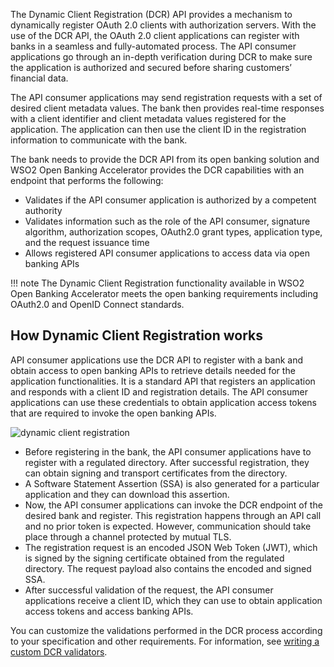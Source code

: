 The Dynamic Client Registration (DCR) API provides a mechanism to dynamically register OAuth 2.0 clients with 
authorization servers. With the use of the DCR API, the OAuth 2.0 client applications can register with banks in a 
seamless and fully-automated process. The API consumer applications go through an in-depth verification during DCR to 
make sure the application is authorized and secured before sharing customers’ financial data.

The API consumer applications may send registration requests with a set of desired client metadata values. The bank 
then provides real-time responses with a client identifier and client metadata values registered for the 
application. The application can then use the client ID in the registration information to communicate with the bank. 

The bank needs to provide the DCR API from its open banking solution and WSO2  Open Banking Accelerator provides the 
DCR capabilities with an endpoint that performs the following:
 - Validates if the API consumer application is authorized by a competent authority
 - Validates information such as the role of the API consumer, signature algorithm, authorization scopes, 
 OAuth2.0 grant types, application type, and the request issuance time
 - Allows registered API consumer applications to access data via open banking APIs

!!! note 
    The Dynamic Client Registration functionality available in WSO2 Open
    Banking Accelerator meets the open banking requirements including 
    OAuth2.0 and OpenID Connect standards.

## How Dynamic Client Registration works

API consumer applications use the DCR API to register with a bank and obtain access to open banking APIs to retrieve 
details needed for the application functionalities. It is a standard API that registers an application and responds 
with a client ID and registration details. The API consumer applications can use these credentials to obtain 
application access tokens that are required to invoke the open banking APIs. 

![dynamic client registration](../assets/img/advanced/dcr/dcr-flow.png)

   - Before registering in the bank, the API consumer applications have to register with a regulated directory. After successful registration, they can obtain signing and transport certificates from the directory.
   - A Software Statement Assertion (SSA) is also generated for a particular application and they can download this assertion.
   - Now, the API consumer applications can invoke the DCR endpoint of the desired bank and register. This registration happens through an API call and no prior token is expected. However, communication should take place through a channel protected by mutual TLS.
   - The registration request is an encoded JSON Web Token (JWT), which is signed by the signing certificate obtained from the regulated directory. The request payload also contains the encoded and signed SSA.
   - After successful validation of the request, the API consumer applications receive a client ID, which they can use to obtain application access tokens and access banking APIs. 


You can customize the validations performed in the DCR process according to your specification and other requirements.
For information, see [writing a custom DCR validators](../develop/custom-dcr-validator.md).
